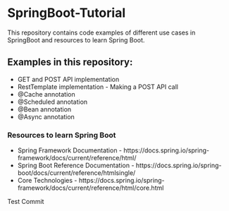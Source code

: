 # SpringBoot-Tutorial
This repository contains code examples of different use cases in SpringBoot and resources to learn Spring Boot.

<H2>Examples in this repository:</H2>
<ul>
    <li>GET and POST API implementation</li>
    <li>RestTemplate implementation - Making a POST API call</li>
    <li>@Cache annotation</li>
    <li>@Scheduled annotation</li>
    <li>@Bean annotation</li>
    <li>@Async annotation</li>
</ul>


<H3> Resources to learn Spring Boot </H3>
<ul>
  <li> Spring Framework Documentation - https://docs.spring.io/spring-framework/docs/current/reference/html/ </li>
  <li> Spring Boot Reference Documentation - https://docs.spring.io/spring-boot/docs/current/reference/htmlsingle/ </li>
  <li> Core Technologies - https://docs.spring.io/spring-framework/docs/current/reference/html/core.html </li>
</ul>

Test Commit

